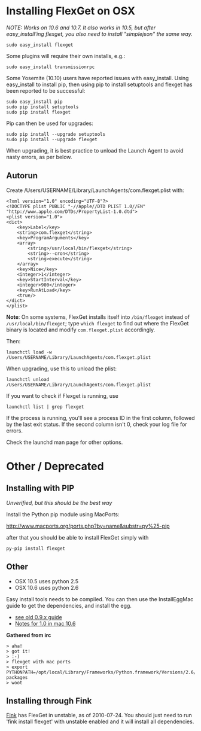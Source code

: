 # Installing FlexGet on OSX
*NOTE: Works on 10.6 and 10.7. It also works in 10.5, but after easy_install'ing flexget, you also need to install "simplejson" the same way.*

```
sudo easy_install flexget
```

Some plugins will require their own installs, e.g.:

```
sudo easy_install transmissionrpc
```

Some Yosemite (10.10) users have reported issues with easy_install. Using easy_install to install pip, then using pip to install setuptools and flexget has been reported to be successful:

```
sudo easy_install pip
sudo pip install setuptools
sudo pip install flexget
```

Pip can then be used for upgrades:

```
sudo pip install --upgrade setuptools
sudo pip install --upgrade flexget
```

When upgrading, it is best practice to unload the Launch Agent to avoid nasty errors, as per below.

## Autorun
Create /Users/USERNAME/Library/LaunchAgents/com.flexget.plist with:

```
<?xml version="1.0" encoding="UTF-8"?>
<!DOCTYPE plist PUBLIC "-//Apple//DTD PLIST 1.0//EN" "http://www.apple.com/DTDs/PropertyList-1.0.dtd">
<plist version="1.0">
<dict>  
	<key>Label</key>
	<string>com.flexget</string>
	<key>ProgramArguments</key>
	<array> 
		<string>/usr/local/bin/flexget</string>
		<string>--cron</string>
		<string>execute</string>
	</array>
	<key>Nice</key>
	<integer>1</integer>
	<key>StartInterval</key>
	<integer>900</integer>
	<key>RunAtLoad</key>
	<true/>
</dict>
</plist>
```

**Note**: On some systems, FlexGet installs itself into `/bin/flexget` instead of `/usr/local/bin/flexget`; type `which flexget` to find out where the FlexGet binary is located and modify `com.flexget.plist` accordingly.

Then:

```
launchctl load -w /Users/USERNAME/Library/LaunchAgents/com.flexget.plist
```

When upgrading, use this to unload the plist:

```
launchctl unload /Users/USERNAME/Library/LaunchAgents/com.flexget.plist
```

If you want to check if Flexget is running, use

```
launchctl list | grep flexget
```

If the process is running, you'll see a process ID in the first column, followed by the last exit status. If the second column isn't 0, check your log file for errors.

Check the launchd man page for other options.

# Other / Deprecated
## Installing with PIP
*Unverified, but this should be the best way*

Install the Python pip module using MacPorts:

http://www.macports.org/ports.php?by=name&substr=py%25-pip

after that you should be able to install FlexGet simply with

```
py-pip install flexget
```


## Other
 * OSX 10.5 uses python 2.5
 * OSX 10.6 uses python 2.6

Easy install tools needs to be compiled.
You can then use the InstallEggMac guide to get the dependencies, and install the egg.

 * [see old 0.9.x guide](/InstallOSX)
 * [Notes for 1.0 in mac 10.6](/InstallEggMac)

**Gathered from irc**

```
> aha!
> got it!
> :-)
> flexget with mac ports
> export PYTHONPATH=/opt/local/Library/Frameworks/Python.framework/Versions/2.6/lib/python2.6/site-packages
> woot
```

## Installing through Fink
[Fink](http://www.finkproject.org/) has FlexGet in unstable, as of 2010-07-24.  You should just need to run 'fink install flexget' with unstable enabled and it will install all dependencies.